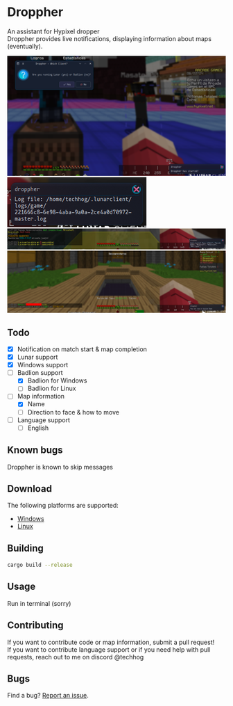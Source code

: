 # Droppher

An assistant for Hypixel dropper
<br>
Droppher provides live notifications, displaying information about maps (eventually).

![](assets/image1.png)
![](assets/image2.png)
![](assets/image3.png)
![](assets/image4.png)

## Todo

- [x] Notification on match start & map completion
- [x] Lunar support
- [x] Windows support
- [ ] Badlion support
    - [x] Badlion for Windows
    - [ ] Badlion for Linux
- [ ] Map information
    - [x] Name
    - [ ] Direction to face & how to move
- [ ] Language support
    - [ ] English

## Known bugs

Droppher is known to skip messages

## Download

The following platforms are supported:
<br>
- [Windows](https://github.com/TechHog8984/droppher/releases/download/v0.3.0/droppher.exe)
- [Linux](https://github.com/TechHog8984/droppher/releases/download/v0.3.0/droppher)

## Building

```sh
cargo build --release
```

## Usage

Run in terminal (sorry)

## Contributing

If you want to contribute code or map information, submit a pull request!
<br>
If you want to contribute language support or if you need help with pull requests, reach out to me on discord @techhog

## Bugs

Find a bug? [Report an issue](https://github.com/TechHog8984/droppher/issues/new/choose).